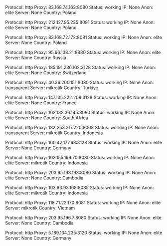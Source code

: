 Protocol: http
Proxy: 83.168.74.163:8080
Status: working
IP: None
Anon: elite
Server: None
Country: Poland

Protocol: http
Proxy: 212.127.95.235:8081
Status: working
IP: None
Anon: elite
Server: None
Country: Poland

Protocol: http
Proxy: 83.168.72.172:8081
Status: working
IP: None
Anon: elite
Server: None
Country: Poland

Protocol: http
Proxy: 95.66.138.21:8880
Status: working
IP: None
Anon: elite
Server: None
Country: Russia

Protocol: http
Proxy: 185.191.236.162:3128
Status: working
IP: None
Anon: elite
Server: None
Country: Switzerland

Protocol: http
Proxy: 46.36.200.151:8080
Status: working
IP: None
Anon: transparent
Server: mikrotik
Country: Türkiye

Protocol: http
Proxy: 147.135.222.208:3128
Status: working
IP: None
Anon: elite
Server: None
Country: France

Protocol: http
Proxy: 102.132.36.145:8080
Status: working
IP: None
Anon: elite
Server: None
Country: South Africa

Protocol: http
Proxy: 182.253.217.220:8008
Status: working
IP: None
Anon: transparent
Server: mikrotik
Country: Indonesia

Protocol: http
Proxy: 100.42.177.68:3128
Status: working
IP: None
Anon: elite
Server: None
Country: Germany

Protocol: http
Proxy: 103.155.199.70:8080
Status: working
IP: None
Anon: elite
Server: mikrotik
Country: Indonesia

Protocol: http
Proxy: 203.95.198.193:8080
Status: working
IP: None
Anon: elite
Server: None
Country: Cambodia

Protocol: http
Proxy: 103.93.93.168:8085
Status: working
IP: None
Anon: elite
Server: mikrotik
Country: Indonesia

Protocol: http
Proxy: 118.71.22.170:8081
Status: working
IP: None
Anon: elite
Server: mikrotik
Country: Vietnam

Protocol: http
Proxy: 203.95.196.7:8080
Status: working
IP: None
Anon: elite
Server: None
Country: Cambodia

Protocol: http
Proxy: 5.189.134.235:3120
Status: working
IP: None
Anon: elite
Server: None
Country: Germany


